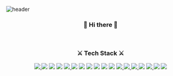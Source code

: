 
![header](https://capsule-render.vercel.app/api?type=Waving&color=auto&height=300&section=header&text=7UN4%&fontSize=100)<br>
<h3 align="center">👋 Hi there 👋</h3><br>
<h3 align="center">⚔ Tech Stack ⚔</h3>
<div align="center" display="inline-block">
  <a href="https://developer.android.com" target="_blank">
    <img src="https://img.shields.io/badge/Android-3DDC84?style=flat-square&logo=Android&logoColor=white"/>
  </a>
  <img src="https://img.shields.io/badge/C-A8B9CC?style=flat-square&logo=C&logoColor=white">
  <img src="https://img.shields.io/badge/C++-00599C?style=flat-square&logo=C%2B%2B&logoColor=white">
  <img src="https://img.shields.io/badge/CSS3-1572B6?style=flat-square&logo=CSS3&logoColor=white">
  <a href="https://www.djangoproject.com" target="_blank">
    <img src="https://img.shields.io/badge/Django-092E20?style=flat-square&logo=Django&logoColor=white"/>
  </a>
  <img src="https://img.shields.io/badge/Fido Alliance-FFBF3B?style=flat-square&logo=Fido Alliance&logoColor=white">
  <img src="https://img.shields.io/badge/Flask-000000?style=flat-square&logo=Flask&logoColor=white">
  <img src="https://img.shields.io/badge/Go-00ADD8?style=flat-square&logo=Go&logoColor=white">
  <img src="https://img.shields.io/badge/HTML5-E34F26?style=flat-square&logo=HTML5&logoColor=white">
  <img src="https://img.shields.io/badge/Java-007396?style=flat-square&logo=Java&logoColor=white">
  <img src="https://img.shields.io/badge/JavaScript-F7DF1E?style=flat-square&logo=JavaScript&logoColor=white">
  <a href="https://www.mongodb.com" target="_blank">
    <img src="https://img.shields.io/badge/MongoDB-47A248?style=flat-square&logo=MongoDB&logoColor=white"/>
  </a>
  <a href="https://www.mysql.com" target="_blank">
    <img src="https://img.shields.io/badge/MySQL-4479A1?style=flat-square&logo=MySQL&logoColor=white"/>
  </a>
  <a href="https://www.php.net" target="_blank">
    <img src="https://img.shields.io/badge/PHP-777BB4?style=flat-square&logo=PHP&logoColor=white"/>
  </a>
  <img src="https://img.shields.io/badge/Python-3776AB?style=flat-square&logo=Python&logoColor=white">
  <a href="https://www.sqlite.org/index.html" target="_blank">
    <img src="https://img.shields.io/badge/SQLite-003B57?style=flat-square&logo=SQLite&logoColor=white"/>
  </a>
  <img src="https://img.shields.io/badge/WebAuthn-3423A6?style=flat-square&logo=WebAuthn&logoColor=white"/>
  <img src="https://img.shields.io/badge/.NET-512BD4?style=flat-square&logo=.NET&logoColor=white">
</div>
